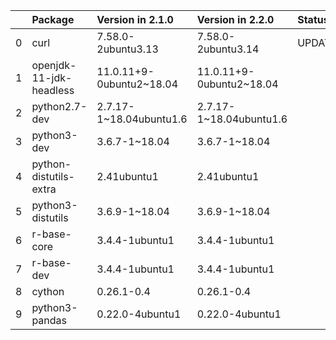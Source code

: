 <!-- markdown-link-check-disable -->

|    | Package                 | Version in 2.1.0         | Version in 2.2.0         | Status   |
|---:|:------------------------|:-------------------------|:-------------------------|:---------|
|  0 | curl                    | 7.58.0-2ubuntu3.13       | 7.58.0-2ubuntu3.14       | UPDATED  |
|  1 | openjdk-11-jdk-headless | 11.0.11+9-0ubuntu2~18.04 | 11.0.11+9-0ubuntu2~18.04 |          |
|  2 | python2.7-dev           | 2.7.17-1~18.04ubuntu1.6  | 2.7.17-1~18.04ubuntu1.6  |          |
|  3 | python3-dev             | 3.6.7-1~18.04            | 3.6.7-1~18.04            |          |
|  4 | python-distutils-extra  | 2.41ubuntu1              | 2.41ubuntu1              |          |
|  5 | python3-distutils       | 3.6.9-1~18.04            | 3.6.9-1~18.04            |          |
|  6 | r-base-core             | 3.4.4-1ubuntu1           | 3.4.4-1ubuntu1           |          |
|  7 | r-base-dev              | 3.4.4-1ubuntu1           | 3.4.4-1ubuntu1           |          |
|  8 | cython                  | 0.26.1-0.4               | 0.26.1-0.4               |          |
|  9 | python3-pandas          | 0.22.0-4ubuntu1          | 0.22.0-4ubuntu1          |          |